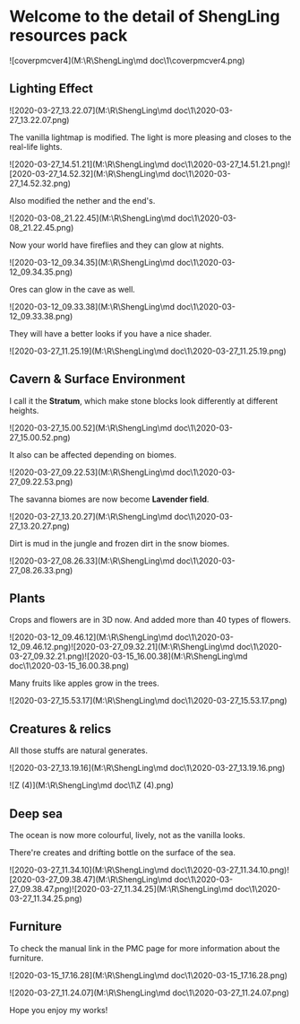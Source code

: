 # Welcome to the detail of ShengLing resources pack

![coverpmcver4](M:\R\ShengLing\md doc\1\coverpmcver4.png)



## **Lighting Effect**

![2020-03-27_13.22.07](M:\R\ShengLing\md doc\1\2020-03-27_13.22.07.png)

The vanilla lightmap is modified. The light is more pleasing and closes to the real-life lights.

![2020-03-27_14.51.21](M:\R\ShengLing\md doc\1\2020-03-27_14.51.21.png)![2020-03-27_14.52.32](M:\R\ShengLing\md doc\1\2020-03-27_14.52.32.png)

Also modified the nether and the end's.

![2020-03-08_21.22.45](M:\R\ShengLing\md doc\1\2020-03-08_21.22.45.png)

Now your world have fireflies and they can glow at nights.

![2020-03-12_09.34.35](M:\R\ShengLing\md doc\1\2020-03-12_09.34.35.png)

Ores can glow in the cave as well.

![2020-03-12_09.33.38](M:\R\ShengLing\md doc\1\2020-03-12_09.33.38.png)

They will have a better looks if you have a nice shader.

![2020-03-27_11.25.19](M:\R\ShengLing\md doc\1\2020-03-27_11.25.19.png)



## Cavern & Surface Environment

I call it the **Stratum**, which make stone blocks look differently at different heights.

![2020-03-27_15.00.52](M:\R\ShengLing\md doc\1\2020-03-27_15.00.52.png)

It also can be affected depending on biomes.

![2020-03-27_09.22.53](M:\R\ShengLing\md doc\1\2020-03-27_09.22.53.png)

The savanna biomes are now become **Lavender field**.

![2020-03-27_13.20.27](M:\R\ShengLing\md doc\1\2020-03-27_13.20.27.png)

Dirt is mud in the jungle and frozen dirt in the snow biomes.

![2020-03-27_08.26.33](M:\R\ShengLing\md doc\1\2020-03-27_08.26.33.png)



## Plants

Crops and flowers are in 3D now. And added more than 40 types of flowers.

![2020-03-12_09.46.12](M:\R\ShengLing\md doc\1\2020-03-12_09.46.12.png)![2020-03-27_09.32.21](M:\R\ShengLing\md doc\1\2020-03-27_09.32.21.png)![2020-03-15_16.00.38](M:\R\ShengLing\md doc\1\2020-03-15_16.00.38.png)

Many fruits like apples grow in the trees.

![2020-03-27_15.53.17](M:\R\ShengLing\md doc\1\2020-03-27_15.53.17.png)



## Creatures & relics

All those stuffs are natural generates.

![2020-03-27_13.19.16](M:\R\ShengLing\md doc\1\2020-03-27_13.19.16.png)

![Z (4)](M:\R\ShengLing\md doc\1\Z (4).png)

## Deep sea

The ocean is now more colourful, lively, not as the vanilla looks.

There're creates and drifting bottle on the surface of the sea.

![2020-03-27_11.34.10](M:\R\ShengLing\md doc\1\2020-03-27_11.34.10.png)![2020-03-27_09.38.47](M:\R\ShengLing\md doc\1\2020-03-27_09.38.47.png)![2020-03-27_11.34.25](M:\R\ShengLing\md doc\1\2020-03-27_11.34.25.png)

## Furniture

To check the manual link in the PMC page for more information about the furniture.

![2020-03-15_17.16.28](M:\R\ShengLing\md doc\1\2020-03-15_17.16.28.png)

![2020-03-27_11.24.07](M:\R\ShengLing\md doc\1\2020-03-27_11.24.07.png)

Hope you enjoy my works! 

